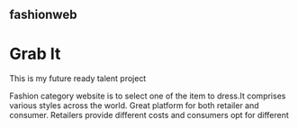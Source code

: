 ## fashionweb
<h1>Grab It</h1>
<p>This is my future ready talent project</p>
Fashion category website is to select one of the item to dress.It comprises various styles across the world.
Great platform for both retailer and consumer.
Retailers provide different costs and consumers opt for different 
